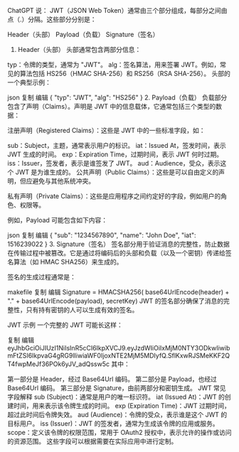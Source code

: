 

ChatGPT 说：
JWT（JSON Web Token）通常由三个部分组成，每部分之间由点（.）分隔。这些部分分别是：

Header（头部）
Payload（负载）
Signature（签名）
1. Header（头部）
   头部通常包含两部分信息：

typ：令牌的类型，通常为 "JWT"。
alg：签名算法，用来签署 JWT。例如，常见的算法包括 HS256（HMAC SHA-256）和 RS256（RSA SHA-256）。
头部的一个典型示例：

json
复制
编辑
{
"typ": "JWT",
"alg": "HS256"
}
2. Payload（负载）
   负载部分包含了声明（Claims）。声明是 JWT 中的信息载体，它通常包括三个类型的数据：

注册声明（Registered Claims）：这些是 JWT 中的一些标准字段，如：

sub：Subject，主题，通常表示用户的标识。
iat：Issued At，签发时间，表示 JWT 生成的时间。
exp：Expiration Time，过期时间，表示 JWT 何时过期。
iss：Issuer，签发者，表示是谁签发了 JWT。
aud：Audience，受众，表示这个 JWT 是为谁生成的。
公共声明（Public Claims）：这些是可以自由定义的声明，但应避免与其他系统冲突。

私有声明（Private Claims）：这些是应用程序之间约定好的字段，例如用户的角色、权限等。

例如，Payload 可能包含如下内容：

json
复制
编辑
{
"sub": "1234567890",
"name": "John Doe",
"iat": 1516239022
}
3. Signature（签名）
   签名部分用于验证消息的完整性，防止数据在传输过程中被篡改。它是通过将编码后的头部和负载（以及一个密钥）传递给签名算法（如 HMAC SHA256）来生成的。

签名的生成过程通常是：

makefile
复制
编辑
Signature = HMACSHA256(
base64UrlEncode(header) + "." + base64UrlEncode(payload),
secretKey)
JWT 的签名部分确保了消息的完整性，只有持有密钥的人可以生成有效的签名。

JWT 示例
一个完整的 JWT 可能长这样：

复制
编辑
eyJhbGciOiJIUzI1NiIsInR5cCI6IkpXVCJ9.eyJzdWIiOiIxMjM0NTY3ODkwIiwibmFtZSI6IkpvaG4gRG9lIiwiaWF0IjoxNTE2MjM5MDIyfQ.SflKxwRJSMeKKF2QT4fwpMeJf36POk6yJV_adQssw5c
其中：

第一部分是 Header，经过 Base64Url 编码。
第二部分是 Payload，也经过 Base64Url 编码。
第三部分是 Signature，由前两部分和密钥生成。
JWT 常见字段解释
sub (Subject)：通常是用户的唯一标识符。
iat (Issued At)：JWT 的创建时间，用来表示该令牌生成的时间。
exp (Expiration Time)：JWT 过期时间，超过此时间后令牌失效。
aud (Audience)：令牌的受众，表示谁是这个 JWT 的目标用户。
iss (Issuer)：JWT 的签发者，通常为生成该令牌的应用或服务。
scope：定义该令牌的权限范围，常用于 OAuth2 授权中，表示允许的操作或访问的资源范围。
这些字段可以根据需要在实际应用中进行定制。